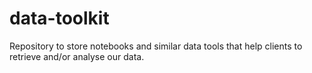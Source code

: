 # data-toolkit
Repository to store notebooks and similar data tools that help clients to retrieve and/or analyse our data.
